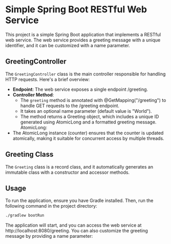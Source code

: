 # Simple Spring Boot RESTful Web Service

This project is a simple Spring Boot application that implements a RESTful web service. The web service provides a greeting message with a unique identifier, and it can be customized with a name parameter.

## GreetingController
The `GreetingController` class is the main controller responsible for handling HTTP requests. Here's a brief overview:

- **Endpoint**: The web service exposes a single endpoint /greeting.
- **Controller Method**:
    - The `greeting` method is annotated with @GetMapping("/greeting") to handle GET requests to the /greeting endpoint.
    - It takes an optional name parameter (default value is "World").
    - The method returns a Greeting object, which includes a unique ID generated using AtomicLong and a formatted greeting message.
AtomicLong:
- The AtomicLong instance (counter) ensures that the counter is updated atomically, making it suitable for concurrent access by multiple threads.

## Greeting Class

The `Greeting` class is a record class, and it automatically generates an immutable class with a constructor and accessor methods.

## Usage

To run the application, ensure you have Gradle installed. Then, run the following command in the project directory:
```bash
./gradlew bootRun
```

The application will start, and you can access the web service at http://localhost:8080/greeting. You can also customize the greeting message by providing a name parameter:
